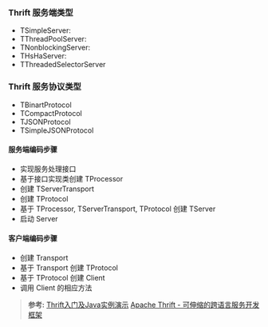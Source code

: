 ### Thrift 服务端类型
- TSimpleServer:
- TThreadPoolServer:
- TNonblockingServer:
- THsHaServer:
- TThreadedSelectorServer

### Thrift 服务协议类型
- TBinartProtocol
- TCompactProtocol
- TJSONProtocol
- TSimpleJSONProtocol


#### 服务端编码步骤
- 实现服务处理接口
- 基于接口实现类创建 TProcessor
- 创建 TServerTransport
- 创建 TProtocol
- 基于 TProcessor, TServerTransport, TProtocol 创建 TServer
- 启动 Server
#### 客户端编码步骤
- 创建 Transport
- 基于 Transport 创建 TProtocol
- 基于 TProtocol 创建 Client
- 调用 Client 的相应方法

>**参考:**
[Thrift入门及Java实例演示](https://www.jianshu.com/p/10b7cf0a384e)
[Apache Thrift - 可伸缩的跨语言服务开发框架](https://www.ibm.com/developerworks/cn/java/j-lo-apachethrift/)

